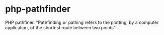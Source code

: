 php-pathfinder
==============

PHP pathfiner. "Pathfinding or pathing refers to the plotting, by a computer application, of the shortest route between two points".

